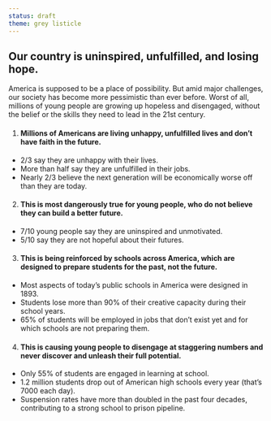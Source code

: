 ```yaml
---
status: draft
theme: grey listicle
---
```


## Our country is uninspired, unfulfilled, and losing hope.

America is supposed to be a place of possibility. But amid major challenges, our society has become more pessimistic than ever before. Worst of all, millions of young people are growing up hopeless and disengaged, without the belief or the skills they need to lead in the 21st century.

1. #### Millions of Americans are living unhappy, unfulfilled lives and don’t have faith in the future.
  - 2/3 say they are unhappy with their lives.
  - More than half say they are unfulfilled in their jobs.
  - Nearly 2/3 believe the next generation will be economically worse off than they are today.

2. #### This is most dangerously true for young people, who do not believe they can build a better future.
  - 7/10 young people say they are uninspired and unmotivated.
  - 5/10 say they are not hopeful about their futures.

3. #### This is being reinforced by schools across America, which are designed to prepare students for the past, not the future.
  - Most aspects of today’s public schools in America were designed in 1893.
  - Students lose more than 90% of their creative capacity during their school years.
  - 65% of students will be employed in jobs that don’t exist yet and for which schools are not preparing them.

4. #### This is causing young people to disengage at staggering numbers and never discover and unleash their full potential.
  - Only 55% of students are engaged in learning at school.
  - 1.2 million students drop out of American high schools every year (that’s 7000 each day).
  - Suspension rates have more than doubled in the past four decades, contributing to a strong school to prison pipeline.

